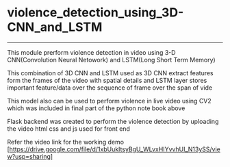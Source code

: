 # violence_detection_using_3D-CNN_and_LSTM

---
This module prerform violence detection in video using 3-D CNN(Convolution Neural Netowork) and LSTM(Long Short Term Memory)

This combination of 3D CNN and LSTM  used as 3D CNN  extract features form the frames of the video with spatial details and LSTM layer stores important feature/data over the sequence of frame over the span of vide

This model also can be used to perform  violence in live video using CV2 which was included in final part of the python note book above

Flask backend was created to perform the violence detection by uploading the video html css and js used for front end

Refer the video link for the working demo [https://drive.google.com/file/d/1xbUukItsyBgU_WLvxHIYvvhUI_N13ySS/view?usp=sharing]